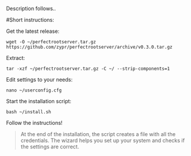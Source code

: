 Description follows..


#Short instructions:

Get the latest release:
```
wget -O ~/perfectrootserver.tar.gz https://github.com/zypr/perfectrootserver/archive/v0.3.0.tar.gz
```

Extract:
```
tar -xzf ~/perfectrootserver.tar.gz -C ~/ --strip-components=1
```

Edit settings to your needs:
```
nano ~/userconfig.cfg
```

Start the installation script:
```
bash ~/install.sh
```

Follow the instructions! 

> At the end of the installation, the script creates a file with all the credentials. The wizard helps you set up your system and checks if the settings are correct.
